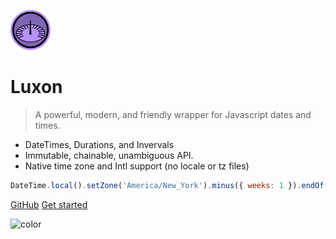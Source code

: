 ![logo](_media/Luxon_icon_64x64.png)

# Luxon

> A powerful, modern, and friendly wrapper for Javascript dates and times.

 * DateTimes, Durations, and Invervals
 * Immutable, chainable, unambiguous API.
 * Native time zone and Intl support (no locale or tz files)
 
```js
DateTime.local().setZone('America/New_York').minus({ weeks: 1 }).endOf('day').toISO();
```


[GitHub](https://github.com/moment/luxon/)
[Get started](#Luxon)

![color](#e8dffc)
